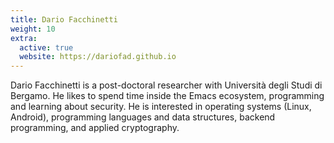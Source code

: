 ```yaml
---
title: Dario Facchinetti
weight: 10
extra:
  active: true
  website: https://dariofad.github.io
---
```


Dario Facchinetti is a post-doctoral researcher with Università degli Studi
di Bergamo. He likes to spend time inside the Emacs ecosystem, programming and
learning about security. He is interested in operating systems (Linux, Android),
programming languages and data structures, backend programming, and applied
cryptography.